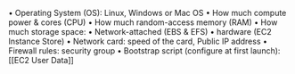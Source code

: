 • Operating System (OS): Linux, Windows or Mac OS
• How much compute power & cores (CPU)
• How much random-access memory (RAM)
• How much storage space:
• Network-attached (EBS & EFS)
• hardware (EC2 Instance Store)
• Network card: speed of the card, Public IP address
• Firewall rules: security group
• Bootstrap script (configure at first launch): [[EC2 User Data]]